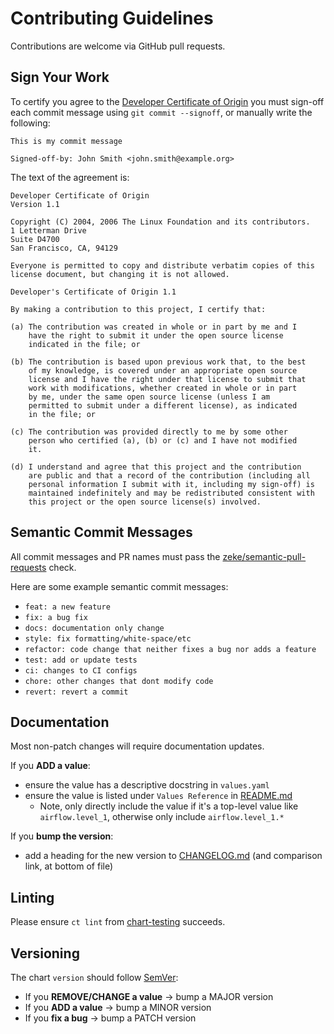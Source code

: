 # Contributing Guidelines

Contributions are welcome via GitHub pull requests.

## Sign Your Work

To certify you agree to the [Developer Certificate of Origin](https://developercertificate.org/) you must sign-off each commit message using `git commit --signoff`, or manually write the following:
```text
This is my commit message

Signed-off-by: John Smith <john.smith@example.org>
```

The text of the agreement is:
```text
Developer Certificate of Origin
Version 1.1

Copyright (C) 2004, 2006 The Linux Foundation and its contributors.
1 Letterman Drive
Suite D4700
San Francisco, CA, 94129

Everyone is permitted to copy and distribute verbatim copies of this
license document, but changing it is not allowed.

Developer's Certificate of Origin 1.1

By making a contribution to this project, I certify that:

(a) The contribution was created in whole or in part by me and I
    have the right to submit it under the open source license
    indicated in the file; or

(b) The contribution is based upon previous work that, to the best
    of my knowledge, is covered under an appropriate open source
    license and I have the right under that license to submit that
    work with modifications, whether created in whole or in part
    by me, under the same open source license (unless I am
    permitted to submit under a different license), as indicated
    in the file; or

(c) The contribution was provided directly to me by some other
    person who certified (a), (b) or (c) and I have not modified
    it.

(d) I understand and agree that this project and the contribution
    are public and that a record of the contribution (including all
    personal information I submit with it, including my sign-off) is
    maintained indefinitely and may be redistributed consistent with
    this project or the open source license(s) involved.
```

## Semantic Commit Messages

All commit messages and PR names must pass the [zeke/semantic-pull-requests](https://github.com/zeke/semantic-pull-requests) check.

Here are some example semantic commit messages:
- `feat: a new feature`
- `fix: a bug fix`
- `docs: documentation only change`
- `style: fix formatting/white-space/etc`
- `refactor: code change that neither fixes a bug nor adds a feature`
- `test: add or update tests`
- `ci: changes to CI configs`
- `chore: other changes that dont modify code`
- `revert: revert a commit`

## Documentation

Most non-patch changes will require documentation updates.

If you __ADD a value__:
- ensure the value has a descriptive docstring in `values.yaml`
- ensure the value is listed under `Values Reference` in [README.md](README.md#values-reference)
   - Note, only directly include the value if it's a top-level value like `airflow.level_1`, otherwise only include `airflow.level_1.*`

If you __bump the version__:
- add a heading for the new version to [CHANGELOG.md](CHANGELOG.md) (and comparison link, at bottom of file)

## Linting

Please ensure `ct lint` from [chart-testing](https://github.com/helm/chart-testing) succeeds.

## Versioning

The chart `version` should follow [SemVer](https://semver.org/):
- If you __REMOVE/CHANGE a value__ → bump a MAJOR version
- If you __ADD a value__ → bump a MINOR version
- If you __fix a bug__ → bump a PATCH version
